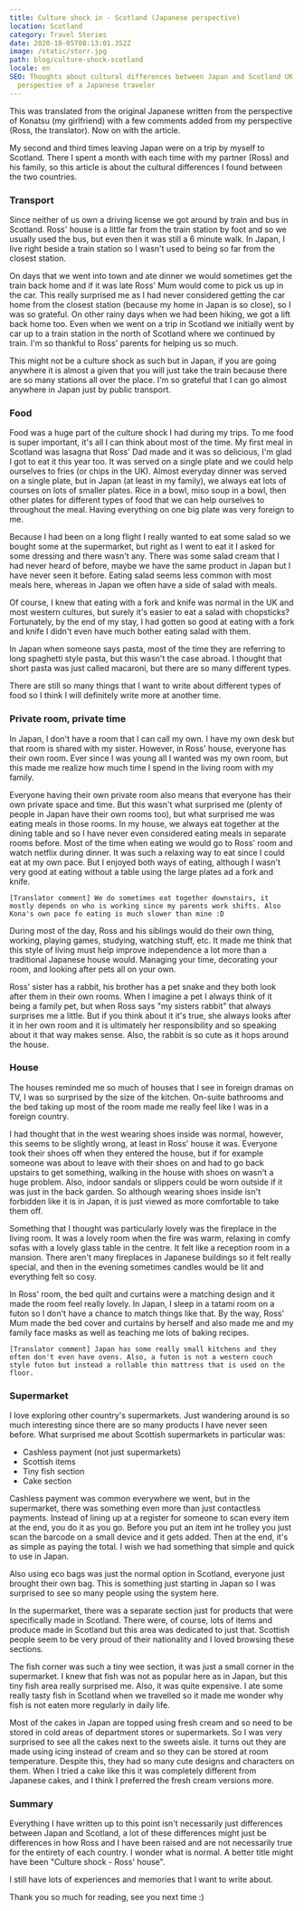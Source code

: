 ```yaml
---
title: Culture shock in - Scotland (Japanese perspective)
location: Scotland
category: Travel Stories
date: 2020-10-05T08:13:01.352Z
image: /static/storr.jpg
path: blog/culture-shock-scotland
locale: en
SEO: Thoughts about cultural differences between Japan and Scotland UK from the
  perspective of a Japanese traveler
---
```

This was translated from the original Japanese written from the perspective of Konatsu (my girlfriend) with a few comments added from my perspective (Ross, the translator). Now on with the article.

My second and third times leaving Japan were on a trip by myself to Scotland. There I spent a month with each time with my partner (Ross) and his family, so this article is about the cultural differences I found between the two countries.

### Transport

Since neither of us own a driving license we got around by train and bus in Scotland. Ross' house is a little far from the train station by foot and so we usually used the bus, but even then it was still a 6 minute walk. In Japan, I live right beside a train station so I wasn't used to being so far from the closest station.

On days that we went into town and ate dinner we would sometimes get the train back home and if it was late Ross' Mum would come to pick us up in the car. This really surprised me as I had never considered getting the car home from the closest station (because my home in Japan is so close), so I was so grateful. On other rainy days when we had been hiking, we got a lift back home too. Even when we went on a trip in Scotland we initially went by car up to a train station in the north of Scotland where we continued by train. I'm so thankful to Ross' parents for helping us so much.

This might not be a culture shock as such but in Japan, if you are going anywhere it is almost a given that you will just take the train because there are so many stations all over the place. I'm so grateful that I can go almost anywhere in Japan just by public transport.

### Food

Food was a huge part of the culture shock I had during my trips. To me food is super important, it's all I can think about most of the time. My first meal in Scotland was lasagna that Ross' Dad made and it was so delicious, I'm glad I got to eat it this year too. It was served on a single plate and we could help ourselves to fries (or chips in the UK). Almost everyday dinner was served on a single plate, but in Japan (at least in my family), we always eat lots of courses on lots of smaller plates. Rice in a bowl, miso soup in a bowl, then other plates for different types of food that we can help ourselves to throughout the meal. Having everything on one big plate was very foreign to me.

Because I had been on a long flight I really wanted to eat some salad so we bought some at the supermarket, but right as I went to eat it I asked for some dressing and there wasn't any. There was some salad cream that I had never heard of before, maybe we have the same product in Japan but I have never seen it before. Eating salad seems less common with most meals here, whereas in Japan we often have a side of salad with meals.

Of course, I knew that eating with a fork and knife was normal in the UK and most western cultures, but surely it's easier to eat a salad with chopsticks? Fortunately, by the end of my stay, I had gotten so good at eating with a fork and knife I didn't even have much bother eating salad with them.

In Japan when someone says pasta, most of the time they are referring to long spaghetti style pasta, but this wasn't the case abroad. I thought that short pasta was just called macaroni, but there are so many different types.

There are still so many things that I want to write about different types of food so I think I will definitely write more at another time.

### Private room, private time

In Japan, I don't have a room that I can call my own. I have my own desk but that room is shared with my sister. However, in Ross' house, everyone has their own room. Ever since I was young all I wanted was my own room, but this made me realize how much time I spend in the living room with my family.

Everyone having their own private room also means that everyone has their own private space and time. But this wasn't what surprised me (plenty of people in Japan have their own rooms too), but what surprised me was eating meals in those rooms. In my house, we always eat together at the dining table and so I have never even considered eating meals in separate rooms before. Most of the time when eating we would go to Ross' room and watch netflix during dinner. It was such a relaxing way to eat since I could eat at my own pace. But I enjoyed both ways of eating, although I wasn't very good at eating without a table using the large plates ad a fork and knife.

`[Translator comment] We do sometimes eat together downstairs, it mostly depends on who is working since my parents work shifts. Also Kona's own pace fo eating is much slower than mine :D`

During most of the day, Ross and his siblings would do their own thing, working, playing games, studying, watching stuff, etc. It made me think that this style of living must help improve independence a lot more than a traditional Japanese house would. Managing your time, decorating your room, and looking after pets all on your own.

Ross' sister has a rabbit, his brother has a pet snake and they both look after them in their own rooms. When I imagine a pet I always think of it being a family pet, but when Ross says "my sisters rabbit" that always surprises me a little. But if you think about it it's true, she always looks after it in her own room and it is ultimately her responsibility and so speaking about it that way makes sense. Also, the rabbit is so cute as it hops around the house.

### House

The houses reminded me so much of houses that I see in foreign dramas on TV, I was so surprised by the size of the kitchen. On-suite bathrooms and the bed taking up most of the room made me really feel like I was in a foreign country.

I had thought that in the west wearing shoes inside was normal, however, this seems to be slightly wrong, at least in Ross' house it was. Everyone took their shoes off when they entered the house, but if for example someone was about to leave with their shoes on and had to go back upstairs to get something, walking in the house with shoes on wasn't a huge problem. Also, indoor sandals or slippers could be worn outside if it was just in the back garden. So although wearing shoes inside isn't forbidden like it is in Japan, it is just viewed as more comfortable to take them off.

Something that I thought was particularly lovely was the fireplace in the living room. It was a lovely room when the fire was warm, relaxing in comfy sofas with a lovely glass table in the centre. It felt like a reception room in a mansion. There aren't many fireplaces in Japanese buildings so it felt really special, and then in the evening sometimes candles would be lit and everything felt so cosy.

In Ross' room, the bed quilt and curtains were a matching design and it made the room feel really lovely. In Japan, I sleep in a tatami room on a futon so I don't have a chance to match things like that. By the way, Ross' Mum made the bed cover and curtains by herself and also made me and my family face masks as well as teaching me lots of baking recipes.

`[Translator comment] Japan has some really small kitchens and they often don't even have ovens. Also, a futon is not a western couch style futon but instead a rollable thin mattress that is used on the floor.`

### Supermarket

I love exploring other country's supermarkets. Just wandering around is so much interesting since there are so many products I have never seen before. What surprised me about Scottish supermarkets in particular was:

* Cashless payment (not just supermarkets)
* Scottish items
* Tiny fish section
* Cake section

Cashless payment was common everywhere we went, but in the supermarket, there was something even more than just contactless payments. Instead of lining up at a register for someone to scan every item at the end, you do it as you go. Before you put an item int he trolley you just scan the barcode on a small device and it gets added. Then at the end, it's as simple as paying the total. I wish we had something that simple and quick to use in Japan.

Also using eco bags was just the normal option in Scotland, everyone just brought their own bag. This is something just starting in Japan so I was surprised to see so many people using the system here.

In the supermarket, there was a separate section just for products that were specifically made in Scotland. There were, of course, lots of items and produce made in Scotland but this area was dedicated to just that. Scottish people seem to be very proud of their nationality and I loved browsing these sections.

The fish corner was such a tiny wee section, it was just a small corner in the supermarket. I knew that fish was not as popular here as in Japan, but this tiny fish area really surprised me. Also, it was quite expensive. I ate some really tasty fish in Scotland when we travelled so it made me wonder why fish is not eaten more regularly in daily life.

Most of the cakes in Japan are topped using fresh cream and so need to be stored in cold areas of department stores or supermarkets. So I was very surprised to see all the cakes next to the sweets aisle. it turns out they are made using icing instead of cream and so they can be stored at room temperature. Despite this, they had so many cute designs and characters on them. When I tried a cake like this it was completely different from Japanese cakes, and I think I preferred the fresh cream versions more.

### Summary

Everything I have written up to this point isn't necessarily just differences between Japan and Scotland, a lot of these differences might just be differences in how Ross and I have been raised and are not necessarily true for the entirety of each country. I wonder what is normal. A better title might have been "Culture shock - Ross' house".

I still have lots of experiences and memories that I want to write about.

Thank you so much for reading, see you next time :)